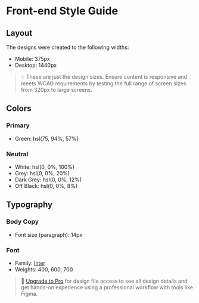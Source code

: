 # Front-end Style Guide

## Layout

The designs were created to the following widths:

-   Mobile: 375px
-   Desktop: 1440px

> 💡 These are just the design sizes. Ensure content is responsive and meets WCAG requirements by testing the full range of screen sizes from 320px to large screens.

## Colors

### Primary

-   Green: hsl(75, 94%, 57%)

### Neutral

-   White: hsl(0, 0%, 100%)
-   Grey: hsl(0, 0%, 20%)
-   Dark Grey: hsl(0, 0%, 12%)
-   Off Black: hsl(0, 0%, 8%)

## Typography

### Body Copy

-   Font size (paragraph): 14px

### Font

-   Family: [Inter](https://fonts.google.com/specimen/Inter)
-   Weights: 400, 600, 700

> 💎 [Upgrade to Pro](https://www.frontendmentor.io/pro?ref=style-guide) for design file access to see all design details and get hands-on experience using a professional workflow with tools like Figma.
